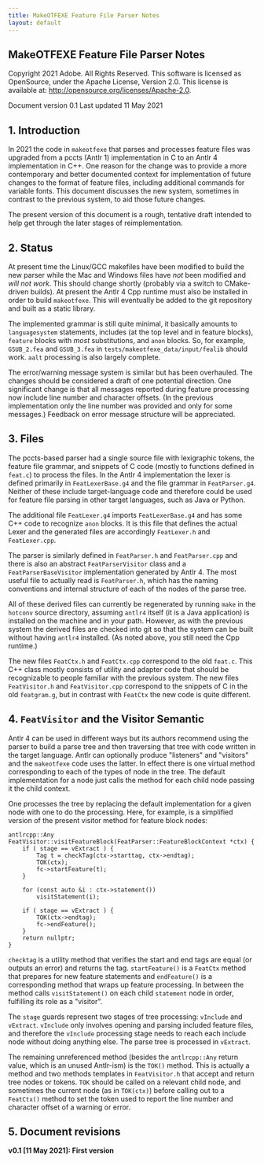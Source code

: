 ```yaml
---
title: MakeOTFEXE Feature File Parser Notes
layout: default
---
```


MakeOTFEXE Feature File Parser Notes
---

Copyright 2021 Adobe. All Rights Reserved. This software is licensed as
OpenSource, under the Apache License, Version 2.0. This license is available at:
http://opensource.org/licenses/Apache-2.0.

Document version 0.1
Last updated 11 May 2021

## 1. Introduction

In 2021 the code in `makeotfexe` that parses and processes feature files was
upgraded from a pccts (Antlr 1) implementation in C to an Antlr 4
implementation in C++.  One reason for the change was to provide a more
contemporary and better documented context for implementation of future changes
to the format of feature files, including additional commands for variable
fonts. This document discusses the new system, sometimes in contrast to the
previous system, to aid those future changes. 

The present version of this document is a rough, tentative draft intended to
help get through the later stages of reimplementation.

## 2. Status

At present time the Linux/GCC makefiles have been modified to build the new
parser while the Mac and Windows files have *not* been modified and *will not
work*. This should change shortly (probably via a switch to CMake-driven
builds). At present the Antlr 4 Cpp runtime must also be installed in order
to build `makeotfexe`. This will eventually be added to the git repository
and built as a static library.

The implemented grammar is still quite minimal, it basically amounts to
`languagesystem` statements, includes (at the top level and in feature blocks),
`feature` blocks with *most* substitutions, and `anon` blocks. So, for example,
`GSUB_2.fea` and `GSUB_3.fea` in `tests/makeotfexe_data/input/fealib` should
work. `aalt` processing is also largely complete.

The error/warning message system is similar but has been overhauled. The
changes should be considered a draft of one potential direction. One
significant change is that all messages reported during feature processing now
include line number and character offsets. (In the previous implementation only
the line number was provided and only for some messages.) Feedback on error
message structure will be appreciated.

## 3. Files

The pccts-based parser had a single source file with lexigraphic tokens, the
feature file grammar, and snippets of C code (mostly to functions defined in
`feat.c`) to process the files. In the Antlr 4 implementation the lexer is
defined primarily in `FeatLexerBase.g4` and the file grammar in
`FeatParser.g4`. Neither of these include target-language code and therefore
could be used for feature file parsing in other target languages, such as Java
or Python.

The additional file `FeatLexer.g4` imports `FeatLexerBase.g4` and has some C++
code to recognize `anon` blocks. It is this file that defines the actual Lexer
and the generated files are accordingly `FeatLexer.h` and `FeatLexer.cpp`.

The parser is similarly defined in `FeatParser.h` and `FeatParser.cpp` and
there is also an abstract `FeatParserVisitor` class and a
`FeatParserBaseVisitor` implementation generated by Antlr 4. The most useful
file to actually read is `FeatParser.h`, which has the naming conventions
and internal structure of each of the nodes of the parse tree.

All of these derived files can currently be regenerated by running `make` in
the `hotconv` source directory, assuming `antlr4` itself (it is a Java
application) is installed on the machine and in your path. However, as with 
the previous system the derived files are checked into git so that the system
can be built without having `antlr4` installed. (As noted above, you still 
need the Cpp runtime.) 

The new files `FeatCtx.h` and `FeatCtx.cpp` correspond to the old `feat.c`.
This C++ class mostly consists of utility and adapter code that should be
recognizable to people familiar with the previous system. The new files 
`FeatVisitor.h` and `FeatVisitor.cpp` correspond to the snippets of C in
the old `featgram.g`, but in contrast with `FeatCtx` the new code is quite
different.

## 4. `FeatVisitor` and the Visitor Semantic

Antlr 4 can be used in different ways but its authors recommend using the
parser to build a parse tree and then traversing that tree with code written in
the target language. Antlr can optionally produce "listeners" and "visitors" and
the `makeotfexe` code uses the latter. In effect there is one virtual method
corresponding to each of the types of node in the tree. The default
implementation for a node just calls the method for each child node passing
it the child context.

One processes the tree by replacing the default implementation for a given node
with one to do the processing. Here, for example, is a simplified version of
the present visitor method for feature block nodes:

```
antlrcpp::Any FeatVisitor::visitFeatureBlock(FeatParser::FeatureBlockContext *ctx) {
    if ( stage == vExtract ) {
        Tag t = checkTag(ctx->starttag, ctx->endtag);
        TOK(ctx);
        fc->startFeature(t);
    }

    for (const auto &i : ctx->statement())
        visitStatement(i);

    if ( stage == vExtract ) {
        TOK(ctx->endtag);
        fc->endFeature();
    }
    return nullptr;
}
```

`checktag` is a utility method that verifies the start and end tags are equal
(or outputs an error) and returns the tag. `startFeature()` is a `FeatCtx`
method that prepares for new feature statements and `endFeature()` is a 
corresponding method that wraps up feature processing. In between the method
calls `visitStatement()` on each child `statement` node in order, fulfilling
its role as a "visitor".

The `stage` guards represent two stages of tree processing: `vInclude` and
`vExtract`. `vInclude` only involves opening and parsing included feature
files, and therefore the `vInclude` processing stage needs to reach each
include node without doing anything else. The parse tree is processed in
`vExtract`.

The remaining unreferenced method (besides the `antlrcpp::Any` return value,
which is an unused Antlr-ism) is the `TOK()` method. This is actually a method
and two methods templates in `FeatVisitor.h` that accept and return tree 
nodes or tokens. `TOK` should be called on a relevant child node, and sometimes
the current node (as in `TOK(ctx)`) before calling out to a `FeatCtx()` method 
to set the token used to report the line number and character offset of a 
warning or error. 

## 5. Document revisions

**v0.1 [11 May 2021]: First version**
